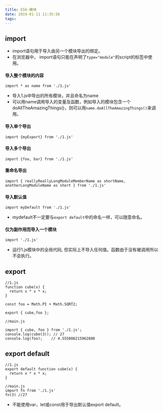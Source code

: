 ```yaml
---
title: ES6-模块
date: 2019-01-11 11:35:56
tags:
---
```

## import

- import语句用于导入由另一个模块导出的绑定。
- 在浏览器中， import语句只能在声明了`type="module"`的script的标签中使用。
  
#### 导入整个模块的内容

`import * as name from './1.js'`
- 导入1.js中导出的所有模块，并且命名为name 
- 可以用name调用导入的变量及函数，例如导入的模块包含一个doAllTheAmazingThings()，则可以用`name.doAllTheAmazingThings()`来调用。

#### 导入单个导出

`import {myExport} from './1.js'`

#### 导入多个导出

`import {foo, bar} from './1.js'`

#### 重命名导出

`import {
  reallyReallyLongModuleMemberName as shortName, 
  anotherLongModuleName as short
} from './1.js'`

#### 导入默认值

`import myDefault from './1.js'`
- mydefault不一定要与`export default`中的命名一样，可以随意命名。

#### 仅为副作用而导入一个模块

`import './1.js'`
- 运行1.js模块中的全局代码, 但实际上不导入任何值。函数由于没有被调用所以不会执行。

## export

```
//1.js
function cube(x) {
  return x * x * x;
}

const foo = Math.PI + Math.SQRT2;

export { cube,foo };

//main.js

import { cube, foo } from './1.js';
console.log(cube(3)); // 27
console.log(foo);    // 4.555806215962888
```

## export default

```
//1.js
export default function cube(x) {
  return x * x * x;
}

//main.js
import fn from './1.js'
fn(3) //27
```
- 不能使用var，let或const用于导出默认值export default。